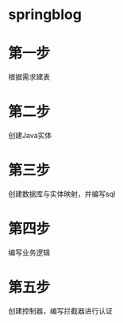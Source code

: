 # springblog
# 第一步
根据需求建表
# 第二步
创建Java实体
# 第三步
创建数据库与实体映射，并编写sql
# 第四步
编写业务逻辑
# 第五步
创建控制器，编写拦截器进行认证
